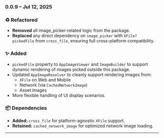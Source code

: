 ### 0.0.9 – Jul 12, 2025

### ♻️ Refactored

- **Removed** all image_picker-related logic from the package.
- **Replaced** any direct dependency on `image_picker` with `XFile? pickedFile` from `cross_file`, ensuring full cross-platform compatibility.

### ✨ Added

- `pickedFile` property to `AppImageViewer` and `ImageBuilder` to support dynamic rendering of images picked outside this package.
- Updated `AppImageResolver` to cleanly support rendering images from:
  - `XFile` on Web and Mobile
  - Network (via `CachedNetworkImage`)
  - Asset images
- More flexible handling of UI display scenarios.

### 📦 Dependencies

- **Added:** `cross_file` for platform-agnostic `XFile` support.
- **Retained:** `cached_network_image` for optimized network image loading.

---